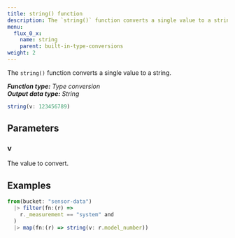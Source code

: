 ```yaml
---
title: string() function
description: The `string()` function converts a single value to a string.
menu:
  flux_0_x:
    name: string
    parent: built-in-type-conversions
weight: 2
---
```


The `string()` function converts a single value to a string.

_**Function type:** Type conversion_  
_**Output data type:** String_

```js
string(v: 123456789)
```

## Parameters

### v
The value to convert.

## Examples
```js
from(bucket: "sensor-data")
  |> filter(fn:(r) =>
    r._measurement == "system" and
  )
  |> map(fn:(r) => string(v: r.model_number))
```
